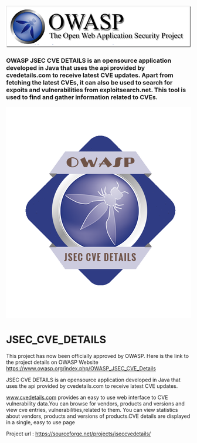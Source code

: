 ![GitHub Logo](owasp_banner.png)

### OWASP JSEC CVE DETAILS is an opensource application developed in Java that uses the api provided by cvedetails.com to receive latest CVE updates. Apart from fetching the latest CVEs, it can also be used to search for expoits and vulnerabilities from exploitsearch.net. This tool is used to find and gather information related to CVEs.

![GitHub Logo](JSEC_CVE_Details/src/com/dibsyhex/views/logo.png)

JSEC_CVE_DETAILS
================

This project has now been officially approved by OWASP. Here is the link to the project details on OWASP Website
https://www.owasp.org/index.php/OWASP_JSEC_CVE_Details

JSEC CVE DETAILS is an opensource application developed in Java that uses the api provided by cvedetails.com to receive latest CVE updates. 

www.cvedetails.com provides an easy to use web interface to CVE vulnerability data.You can browse for vendors, products and versions and view cve entries, vulnerabilities,related to them. You can view statistics about vendors, products and versions of products.CVE details are displayed in a single, easy to use page


Project url : https://sourceforge.net/projects/jseccvedetails/
